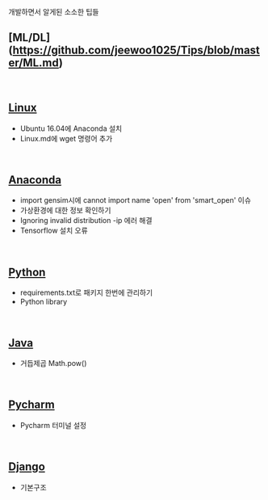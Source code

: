 개발하면서 알게된 소소한 팁들

## [ML/DL] (https://github.com/jeewoo1025/Tips/blob/master/ML.md)
<br>

## [Linux](https://github.com/jeewoo1025/Tips/blob/master/Linux.md) 
* Ubuntu 16.04에 Anaconda 설치
* Linux.md에 wget 명령어 추가
<br>

## [Anaconda](https://github.com/jeewoo1025/Tips/blob/master/Anaconda.md)
* import gensim시에 cannot import name 'open' from 'smart_open' 이슈
* 가상환경에 대한 정보 확인하기
* Ignoring invalid distribution -ip 에러 해결
* Tensorflow 설치 오류
<br>

## [Python](https://github.com/jeewoo1025/Tips/blob/master/Python.md) 
* requirements.txt로 패키지 한번에 관리하기
* Python library
<br>

## [Java](https://github.com/jeewoo1025/Tips/blob/master/Java.md)
* 거듭제곱 Math.pow()
<br>

## [Pycharm](https://github.com/jeewoo1025/Tips/blob/master/Pycharm.md) 
* Pycharm 터미널 설정
<br>

## [Django](https://github.com/jeewoo1025/Tips/blob/master/Django.md)
* 기본구조
<br>
